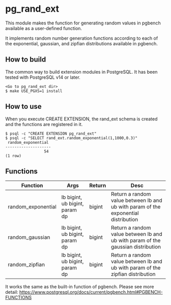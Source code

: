 # pg_rand_ext
This module makes the function for generating random values in pgbench available as a user-defined function.

It implements random number generation functions according to each of the exponential, gaussian, and zipfian distributions available in pgbench.

## How to build
The common way to build extension modules in PostgreSQL.
It has been tested with PostgreSQL v14 or later.
```
<Go to pg_rand_ext dir>
$ make USE_PGXS=1 install
```

## How to use
When you execute CREATE EXTENSION, the rand_ext schema is created and the functions are registered in it.
```
$ psql -c "CREATE EXTENSION pg_rand_ext"
$ psql -c "SELECT rand_ext.random_exponential(1,1000,0.3)"
 random_exponential 
--------------------
                 54
(1 row)
```

## Functions

| Function | Args | Return | Desc |
| ------------- | ------------- | ------------- | ------------- |
| random_exponential | lb bigint, ub bigint, param dp  | bigint | Return a random value between lb and ub with param of the exponential distribution |
| random_gaussian | lb bigint, ub bigint, param dp  | bigint | Return a random value between lb and ub with param of the gaussian distribution |
| random_zipfian | lb bigint, ub bigint, param dp  | bigint | Return a random value between lb and ub with param of the zipfian distribution |

It works the same as the built-in function of pgbench.
Please see more detail: https://www.postgresql.org/docs/current/pgbench.html#PGBENCH-FUNCTIONS

